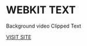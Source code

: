 <h1>WEBKIT TEXT</h1>
<p>Background video Clipped Text</p>
<a href="https://textclipped.netlify.com">VISIT SITE</a>
